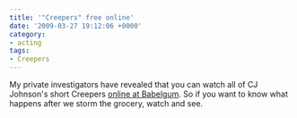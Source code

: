 ```yaml
---
title: '"Creepers" free online'
date: '2009-03-27 19:12:06 +0000'
category:
- acting
tags:
- Creepers
---
```


My private investigators have revealed that you can watch all of CJ Johnson's
short Creepers [online at
Babelgum](http://www.babelgum.com/html/clip.php?clipId=3003776). So if you want
to know what happens after we storm the grocery, watch and see.
